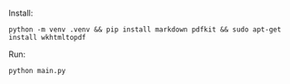 Install:

```
python -m venv .venv && pip install markdown pdfkit && sudo apt-get install wkhtmltopdf
```

Run:

```
python main.py
```
